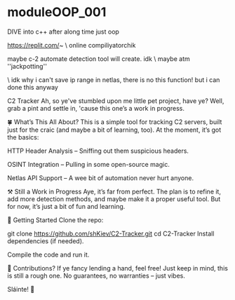 # moduleOOP_001

DIVE into c++ after along time 
just oop


https://replit.com/~   \\ online compiliyatorchik

maybe c-2 automate detection tool will create. idk \\ maybe atm ''jackpotting'' 

\\ idk why i can't save ip range in netlas, there is no this function! but i can done this anyway 

C2 Tracker
Ah, so ye've stumbled upon me little pet project, have ye? Well, grab a pint and settle in, 'cause this one’s a work in progress.

🍀 What’s This All About?
This is a simple tool for tracking C2 servers, built just for the craic (and maybe a bit of learning, too). At the moment, it’s got the basics:

HTTP Header Analysis – Sniffing out them suspicious headers.

OSINT Integration – Pulling in some open-source magic.

Netlas API Support – A wee bit of automation never hurt anyone.

⚒️ Still a Work in Progress
Aye, it’s far from perfect. The plan is to refine it, add more detection methods, and maybe make it a proper useful tool. But for now, it’s just a bit of fun and learning.

🚀 Getting Started
Clone the repo:


git clone https://github.com/shKiev/C2-Tracker.git
cd C2-Tracker
Install dependencies (if needed).

Compile the code and run it.

📝 Contributions?
If ye fancy lending a hand, feel free! Just keep in mind, this is still a rough one. No guarantees, no warranties – just vibes.

Sláinte! 🍻